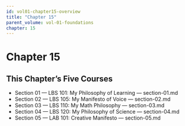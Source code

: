 ```yaml
---
id: vol01-chapter15-overview
title: "Chapter 15"
parent_volume: vol-01-foundations
chapter: 15
---
```


# Chapter 15

## This Chapter’s Five Courses
- Section 01 — LBS 101: My Philosophy of Learning — section-01.md
- Section 02 — LBS 105: My Manifesto of Voice — section-02.md
- Section 03 — LBS 110: My Math Philosophy — section-03.md
- Section 04 — LBS 120: My Philosophy of Science — section-04.md
- Section 05 — LAB 101: Creative Manifesto — section-05.md

